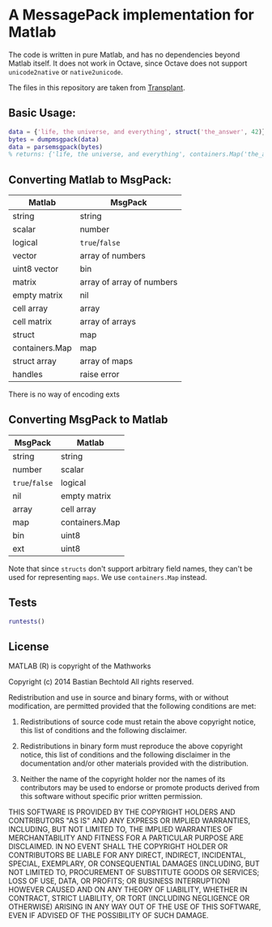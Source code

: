 # A MessagePack implementation for Matlab

The code is written in pure Matlab, and has no dependencies beyond Matlab itself. It does not work in Octave, since Octave does not support `unicode2native` or `native2unicode`.

The files in this repository are taken from [Transplant](https://github.com/bastibe/transplant).

## Basic Usage:
```matlab
data = {'life, the universe, and everything', struct('the_answer', 42)};
bytes = dumpmsgpack(data)
data = parsemsgpack(bytes)
% returns: {'life, the universe, and everything', containers.Map('the_answer', 42)}
```

## Converting Matlab to MsgPack:

| Matlab         | MsgPack                   |
| -------------- | ------------------------- |
| string         | string                    |
| scalar         | number                    |
| logical        | `true`/`false`            |
| vector         | array of numbers          |
| uint8 vector   | bin                       |
| matrix         | array of array of numbers |
| empty matrix   | nil                       |
| cell array     | array                     |
| cell matrix    | array of arrays           |
| struct         | map                       |
| containers.Map | map                       |
| struct array   | array of maps             |
| handles        | raise error               |

There is no way of encoding exts

## Converting MsgPack to Matlab

| MsgPack        | Matlab         |
| -------------- | -------------- |
| string         | string         |
| number         | scalar         |
| `true`/`false` | logical        |
| nil            | empty matrix   |
| array          | cell array     |
| map            | containers.Map |
| bin            | uint8          |
| ext            | uint8          |

Note that since `structs` don't support arbitrary field names, they can't be used for representing `maps`. We use `containers.Map` instead.

## Tests
 ```matlab
 runtests()
 ```

## License

MATLAB (R) is copyright of the Mathworks

Copyright (c) 2014 Bastian Bechtold
All rights reserved.

Redistribution and use in source and binary forms, with or without
modification, are permitted provided that the following conditions are
met:

1. Redistributions of source code must retain the above copyright
   notice, this list of conditions and the following disclaimer.

2. Redistributions in binary form must reproduce the above copyright
   notice, this list of conditions and the following disclaimer in the
   documentation and/or other materials provided with the
   distribution.

3. Neither the name of the copyright holder nor the names of its
   contributors may be used to endorse or promote products derived
   from this software without specific prior written permission.

THIS SOFTWARE IS PROVIDED BY THE COPYRIGHT HOLDERS AND CONTRIBUTORS
"AS IS" AND ANY EXPRESS OR IMPLIED WARRANTIES, INCLUDING, BUT NOT
LIMITED TO, THE IMPLIED WARRANTIES OF MERCHANTABILITY AND FITNESS FOR
A PARTICULAR PURPOSE ARE DISCLAIMED. IN NO EVENT SHALL THE COPYRIGHT
HOLDER OR CONTRIBUTORS BE LIABLE FOR ANY DIRECT, INDIRECT, INCIDENTAL,
SPECIAL, EXEMPLARY, OR CONSEQUENTIAL DAMAGES (INCLUDING, BUT NOT
LIMITED TO, PROCUREMENT OF SUBSTITUTE GOODS OR SERVICES; LOSS OF USE,
DATA, OR PROFITS; OR BUSINESS INTERRUPTION) HOWEVER CAUSED AND ON ANY
THEORY OF LIABILITY, WHETHER IN CONTRACT, STRICT LIABILITY, OR TORT
(INCLUDING NEGLIGENCE OR OTHERWISE) ARISING IN ANY WAY OUT OF THE USE
OF THIS SOFTWARE, EVEN IF ADVISED OF THE POSSIBILITY OF SUCH DAMAGE.

